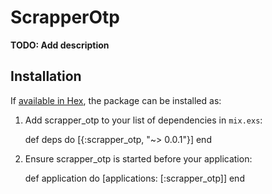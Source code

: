 # ScrapperOtp

**TODO: Add description**

## Installation

If [available in Hex](https://hex.pm/docs/publish), the package can be installed as:

  1. Add scrapper_otp to your list of dependencies in `mix.exs`:

        def deps do
          [{:scrapper_otp, "~> 0.0.1"}]
        end

  2. Ensure scrapper_otp is started before your application:

        def application do
          [applications: [:scrapper_otp]]
        end
